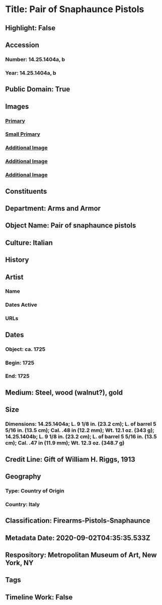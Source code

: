 # Title: Pair of Snaphaunce Pistols
## Highlight: False
## Accession
### Number: 14.25.1404a, b
### Year: 14.25.1404a, b
## Public Domain: True
## Images
### [Primary](https://images.metmuseum.org/CRDImages/aa/original/LC-14_25_1404ab-007.jpg)
### [Small Primary](https://images.metmuseum.org/CRDImages/aa/web-large/LC-14_25_1404ab-007.jpg)
### [Additional Image](https://images.metmuseum.org/CRDImages/aa/original/LC-14_25_1404ab-008.jpg)
### [Additional Image](https://images.metmuseum.org/CRDImages/aa/original/LC-14_25_1404ab-009.jpg)
### [Additional Image](https://images.metmuseum.org/CRDImages/aa/original/LC-14_25_1404ab-004.jpg)
## Constituents
## Department: Arms and Armor
## Object Name: Pair of snaphaunce pistols
## Culture: Italian
## History
## Artist
### Name
### Dates Active
### URLs
## Dates
### Object: ca. 1725
### Begin: 1725
### End: 1725
## Medium: Steel, wood (walnut?), gold
## Size
### Dimensions: 14.25.1404a; L. 9 1/8 in. (23.2 cm); L. of barrel 5 5/16 in. (13.5 cm); Cal. .48 in (12.2 mm); Wt. 12.1 oz. (343 g); 14.25.1404b; L. 9 1/8 in. (23.2 cm); L. of barrel 5 5/16 in. (13.5 cm); Cal. .47 in (11.9 mm); Wt. 12.3 oz. (348.7 g)
## Credit Line: Gift of William H. Riggs, 1913
## Geography
### Type: Country of Origin
### Country: Italy
## Classification: Firearms-Pistols-Snaphaunce
## Metadata Date: 2020-09-02T04:35:35.533Z
## Respository: Metropolitan Museum of Art, New York, NY
## Tags
## Timeline Work: False